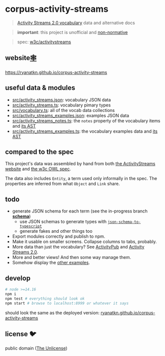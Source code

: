 # corpus-activity-streams

> [Activity Streams 2.0 vocabulary](https://www.w3.org/TR/activitystreams-vocabulary/)
> data and alternative docs

> **important**: this project is unofficial and
> [non-normative](https://github.com/w3c/activitystreams/issues/516#issuecomment-805937131)

> spec: [w3c/activitystreams](https://github.com/w3c/activitystreams)

## website[🕸️](https://ryanatkn.github.io/corpus-activity-streams)

<https://ryanatkn.github.io/corpus-activity-streams>

## useful data & modules

- [src/activity_streams.json](src/activity_streams.json): vocabulary JSON data
- [src/activity_streams.ts](src/activity_streams.ts): vocabulary pimary types
- [src/vocabulary.ts](src/vocabulary.ts): all of the vocab data collections
- [src/activity_streams_examples.json](src/activity_streams_examples.json): examples JSON data
- [src/activity_streams_notes.ts](src/activity_streams_notes.ts):
  the `notes` property of the vocabulary items and
  [its AST](src/activity_streams_notes_ast.json)
- [src/activity_streams_examples.ts](src/activity_streams_examples.ts):
  the vocabulary examples data and
  [its AST](src/activity_streams_examples_ast.json)

## compared to the spec

This project's data was assembled by hand from both
[the ActivityStreams website](https://www.w3.org/TR/activitystreams-vocabulary/) and
[the w3c OWL spec](https://github.com/w3c/activitystreams/blob/master/vocabulary/activitystreams2.owl).

The data also includes `Entity`, a term used only informally in the spec.
The properties are inferred from what `Object` and `Link` share.

## todo

- generate JSON schema for each term (see the in-progress branch
  [**schema**](https://github.com/ryanatkn/corpus-activity-streams/tree/schema))
  - use JSON schemas to generate types with
    [`json-schema-to-typescript`](https://github.com/bcherny/json-schema-to-typescript)
  - generate fakes and other things too
- Export modules correctly and publish to npm.
- Make it usable on smaller screens. Collapse columns to tabs, probably.
- More data than just the vocabulary?
  See [ActivityPub](https://www.w3.org/TR/activitypub/) and
  [Activity Streams 2.0](https://www.w3.org/TR/activitystreams-core/).
- More and better views! And then some way manage them.
- Somehow display the
  [other examples](https://github.com/ryanatkn/corpus-activity-streams/blob/main/src/activity_streams_examples.ts#L1426).

## develop

```bash
# node >=14.16
npm i
npm test # everything should look ok
npm start # browse to localhost:8999 or whatever it says
```

should look the same as the deployed version:
[ryanatkn.github.io/corpus-activity-streams](https://ryanatkn.github.io/corpus-activity-streams)

## license 🐦

public domain ([The Unlicense](license))
